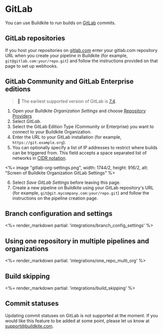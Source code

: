 # GitLab

You can use Buildkite to run builds on [GitLab](https://about.gitlab.com/) commits.


## GitLab repositories

If you host your repositories on [gitlab.com](https://gitlab.com/) enter your gitlab.com repository URL when you create your pipeline in Buildkite (for example, `git@gitlab.com:your/repo.git`) and follow the instructions provided on that page to set up webhooks.

## GitLab Community and  GitLab Enterprise editions

>📘
> The earliest supported version of GitLab is <a href=https://about.gitlab.com/2014/10/22/gitlab-7-4-released/>7.4</a>.

1. Open your Buildkite _Organization Settings_ and choose [Repository Providers](https://buildkite.com/organizations/-/repository-providers)
2. Select _GitLab_.
3. Select the GitLab Edition Type (Community or Enterprise) you want to connect to your Buildkite Organization.
4. Enter the URL to your GitLab installation (for example, `https://git.example.org`).
5. You can optionally specify a list of IP addresses to restrict where builds can be triggered from. This field accepts a space separated list of networks in [CIDR notation](https://en.wikipedia.org/wiki/Classless_Inter-Domain_Routing).

  <%= image "gitlab-org-settings.png", width: 1744/2, height: 916/2, alt: "Screen of Buildkite Organization GitLab Settings" %>

6. Select _Save GitLab Settings_ before leaving this page.
7. Create a new pipeline on Buildkite using your GitLab repository's URL (for example, `git@git.mycompany.com:your/repo.git`) and follow the instructions on the pipeline creation page.

## Branch configuration and settings

<%= render_markdown partial: 'integrations/branch_config_settings' %>

## Using one repository in multiple pipelines and organizations

<%= render_markdown partial: 'integrations/one_repo_multi_org' %>

## Build skipping

<%= render_markdown partial: 'integrations/build_skipping' %>

## Commit statuses

Updating commit statuses on GitLab is not supported at the moment. If you would like this feature to be added at some point, please let us know at support@buildkite.com.
